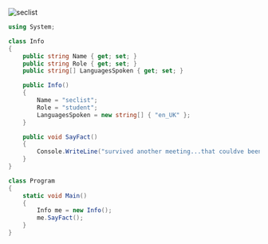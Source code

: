 <p align="left"> <img src="https://komarev.com/ghpvc/?username=seclist&label=Profile%20views&color=f5c2ec&style=flat" alt="seclist" /> </p>


```csharp
using System;

class Info
{
    public string Name { get; set; }
    public string Role { get; set; }
    public string[] LanguagesSpoken { get; set; }

    public Info()
    {
        Name = "seclist";
        Role = "student";
        LanguagesSpoken = new string[] { "en_UK" };
    }

    public void SayFact()
    {
        Console.WriteLine("survived another meeting...that couldve been an email");
    }
}

class Program
{
    static void Main()
    {
        Info me = new Info();
        me.SayFact();
    }
}
